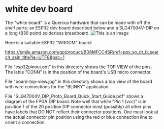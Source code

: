 # white dev board
The "white board" is a Quercus hardware that can be made with off the shelf parts: an ESP32 dev board described below and a SLG47004V-DIP on a long (830 point) solderless breadboard. 
![This is an image](https://white-with-LEDs.jpg)

Here is a suitable ESP32 "WROOM" board:

https://smile.amazon.com/gp/product/B08MFCC4SR/ref=ppx_yo_dt_b_search_asin_title?ie=UTF8&psc=1

File "esp32pinout.odt" in this directory shows the TOP VIEW of the pins. The lable "CONN" is in the position of the board's USB micro connector.

File "board-top-view.jpg" in this directory shows a top view of the board with wire connections for the "BLINKY" application.

File "SLG47004V_DIP_Proto_Board_Quick_Start_Guide.pdf" shows a diagram of the FPGA DIP board. Note well that while "Pin 1 (vcc)" is in position 1 of the 20 position DIP connector most (possibly) all other pins have labels that DO NOT reflect their connector positions. One must look at the actual connector pin position using the red or blue connection line to orient a connection.

